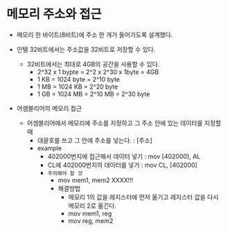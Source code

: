 # 메모리 주소와 접근
- 메모리 한 바이트(8비트)에 주소 한 개가 들어가도록 설계했다.
- 인텔 32비트에서는 주소값을 32비트로 저장할 수 있다.
    - 32비트에서는 최대로 4GB의 공간을 사용할 수 있다.
        - 2^32 x 1 bypte = 2^2 x 2^30 x 1byte = 4GB
        - 1 KB = 1024 byte = 2^10 byte
        - 1 MB = 1024 KB = 2^20 byte
        - 1 GB = 1024 MB = 2^10 MB = 2^30 byte

- 어셈블리어의 메모리 접근
    - 어셈블리어에서 메모리에 주소를 지정하고 그 주소 안에 있는 데이터를 지정할 때
        - 대괄호를 쓰고 그 안에 주소를 넣는다. : [주소]
        - example
            - 402000번지에 접근해서 데이터 넣기 : mov [402000], AL
            - CL에 402000번지의 데이터를 넣기 : mov CL, [402000]
            - `주의해야 할 것`
                - mov mem1, mem2 XXXX!!!
                - 해결방법
                    - 메모리 1의 값을 레지스터에 먼저 옮기고 레지스터 값을 다시 메모리 2로 옮긴다.
                    - mov mem1, reg
                    - mov reg, mem2
